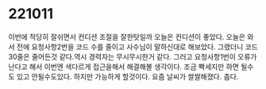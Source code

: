 # 221011

이번에 적당히 잘쉬면서 컨디션 조절을 잘한탓일까 오늘은 컨디션이 좋았다.
오늘은 와서 전에 요청사항2번을 코드 수를 줄이고 사수님이 말하신대로 해보았다.
그랬더니 코드 30줄은 줄어든것 같다.역시 경력자는 무시무시한거 같다.
그러고 요청사항1번이 오류가 난다고 해서 이번엔 색다르게 접근을해서 해결해볼 생각이다.
조금 빡세지만 하면 될수도 있고 안될수도있다. 하지만 가능하게 할것이다.
요즘 날씨가 쌀쌀해졌다. 춥다.